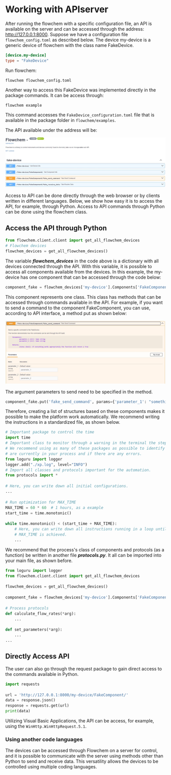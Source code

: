 # Working with APIserver

After running the flowchem with a specific configuration file, an API is available on the server and can be accessed 
through the address: http://127.0.0.1:8000. Suppose we have a configuration file `flowchem_config.toml` as 
described below. The device my-device is a generic device of flowchem with the class name FakeDevice.

```toml
[device.my-device]
type = "FakeDevice"
```

Run flowchem:
```shell
flowchem flowchem_config.toml
```

Another way to access this FakeDevice was implemented directly in the package commands. It can be access through:

```shell
flowchem example
```

This command accesses the `FakeDevice_configuration.toml` file that is available in the package folder in 
`flowchem/examples`.


The API available under the address will be:

![](FakeDeviceAPI.JPG)

Access to API can be done directly through the web browser or by clients written in different languages. Below, we 
show how easy it is to access the API, for example, through Python. Access to API commands through Python can be done
using the flowchem class.

## Access the API through Python

```python
from flowchem.client.client import get_all_flowchem_devices
# Flowchem devices
flowchem_devices = get_all_flowchem_devices()
```
The variable ***flowchem_devices*** in the code above is a dictionary with all devices connected through the API. With 
this variable, it is possible to access all components available from the devices. In this example, the my-device
has one component that can be accessed through the code below:

```python
component_fake = flowchem_devices['my-device'].Components['FakeComponent']
```

This component represents one class. This class has methods that can be accessed through commands available 
in the API. For example, if you want to send a command to the component FakeComponent, you can use, according to API 
interface, a method put as shown below:

![](FakeComponent.JPG)

The argument parameters to send need to be specified in the method.

```python
component_fake.put('fake_send_command', params={'parameter_1': "something", 'parameter_2': 'something'})
```

Therefore, creating a list of structures based on these components makes it possible to make the platform work 
automatically. We recommend writing the instructions in a standardized file, as shown below.

```python
# Important package to control the time
import time    
# Important class to monitor through a warning in the terminal the steps of the process.
# We recommend using as many of these packages as possible to identify which steps 
# are currently in your process and if there are any errors.
from loguru import logger
logger.add("./xp.log", level="INFO")
# Import all classes and protocols important for the automation.
from protocols import *

# Here, you can write down all initial configurations. 
...

# Run optimization for MAX_TIME
MAX_TIME = 60 * 60  # 1 hours, as a example
start_time = time.monotonic()

while time.monotonic() < (start_time + MAX_TIME):
    # Here, you can write down all instructions running in a loop until the 
    # MAX_TIME is achieved.
    ...
````

We recommend that the process's class of components and protocols (as a function) be written in another file 
***protocols.py***. It all can be imported into your main file, as shown before.

```python
from loguru import logger
from flowchem.client.client import get_all_flowchem_devices

flowchem_devices = get_all_flowchem_devices()

component_fake = flowchem_devices['my-device'].Components['FakeComponent']

# Process protocols
def calculate_flow_rates(*arg):
    ...

def set_parameters(*arg):
    ...
...
```

## Directly Access API

The user can also go through the request package to gain direct access to the commands available in Python.

```python
import requests

url = 'http://127.0.0.1:8000/my-device/FakeComponent/'
data = response.json()
response = requests.get(url)
print(data)
```

Utilizing Visual Basic Applications, the API can be access, for example, using the ``WinHttp.WinHttpRequest.5.1``.

### Using another code languages

The devices can be accessed through Flowchem on a server for control, and it is possible to communicate with the 
server using methods other than Python to send and receive data. This versatility allows the devices to be 
controlled using multiple coding languages.
